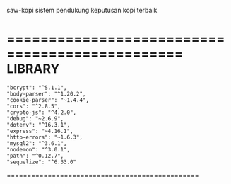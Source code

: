 saw-kopi
sistem pendukung keputusan kopi terbaik

===============================================
LIBRARY
===============================================
    "bcrypt": "^5.1.1",
    "body-parser": "^1.20.2",
    "cookie-parser": "~1.4.4",
    "cors": "^2.8.5",
    "crypto-js": "^4.2.0",
    "debug": "~2.6.9",
    "dotenv": "^16.3.1",
    "express": "~4.16.1",
    "http-errors": "~1.6.3",
    "mysql2": "^3.6.1",
    "nodemon": "^3.0.1",
    "path": "^0.12.7",
    "sequelize": "^6.33.0"
===============================================